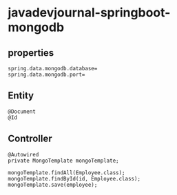# javadevjournal-springboot-mongodb

## properties
 ```
 spring.data.mongodb.database=
 spring.data.mongodb.port=
 ```
 
## Entity
```
@Document
@Id
```
## Controller
```
@Autowired
private MongoTemplate mongoTemplate;

mongoTemplate.findAll(Employee.class);
mongoTemplate.findById(id, Employee.class);
mongoTemplate.save(employee);
```
